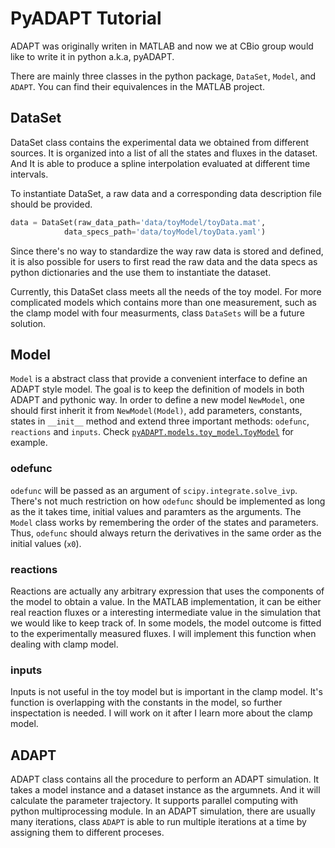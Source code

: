 # PyADAPT Tutorial

ADAPT was originally writen in MATLAB and now we at CBio group would like to write it in python a.k.a, pyADAPT.

There are mainly three classes in the python package, `DataSet`, `Model`, and `ADAPT`. You can find their equivalences in the MATLAB project.

## DataSet

DataSet class contains the experimental data we obtained from different sources. It is organized into a list of all the states and fluxes in the dataset. And It is able to produce a spline interpolation evaluated at different time intervals.

To instantiate DataSet, a raw data and a corresponding data description file should be provided.

```python
data = DataSet(raw_data_path='data/toyModel/toyData.mat',
            data_specs_path='data/toyModel/toyData.yaml')
```

Since there's no way to standardize the way raw data is stored and defined, it is also possible for users to first read the raw data and the data specs as python dictionaries and the use them to instantiate the dataset.

Currently, this DataSet class meets all the needs of the toy model. For more complicated models which contains more than one measurement, such as the clamp model with four measurments, class `DataSets` will be a future solution.

## Model

`Model` is a abstract class that provide a convenient interface to define an ADAPT style model. The goal is to keep the definition of models in both ADAPT and pythonic way. In order to define a new model `NewModel`, one should first inherit it from `NewModel(Model)`, add parameters, constants, states in `__init__` method and extend three important methods: `odefunc`, `reactions` and `inputs`. Check [`pyADAPT.models.toy_model.ToyModel`](../pyADAPT/models/toy_model.py) for example.

### odefunc

`odefunc` will be passed as an argument of `scipy.integrate.solve_ivp`. There's not much restriction on how `odefunc` should be implemented as long as the it takes time, initial values and paramters as the arguments. The `Model` class works by remembering the order of the states and parameters. Thus, `odefunc` should always return the derivatives in the same order as the initial values (`x0`).

### reactions

Reactions are actually any arbitrary expression that uses the components of the model to obtain a value. In the MATLAB implementation, it can be either real reaction fluxes or a interesting intermediate value in the simulation that we would like to keep track of. In some models, the model outcome is fitted to the experimentally measured fluxes. I will implement this function when dealing with clamp model.

### inputs

Inputs is not useful in the toy model but is important in the clamp model. It's function is overlapping with the constants in the model, so further inspectation is needed. I will work on it after I learn more about the clamp model.

## ADAPT

ADAPT class contains all the procedure to perform an ADAPT simulation. It takes a model instance and a dataset instance as the argumnets. And it will calculate the parameter trajectory. It supports parallel computing with python multiprocessing module. In an ADAPT simulation, there are usually many iterations,  class `ADAPT` is able to run multiple iterations at a time by assigning them to different proceses.
